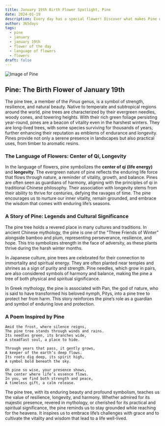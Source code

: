 ```yaml
---
title: January 19th Birth Flower Spotlight, Pine
date: 2024-01-19
description: Every day has a special flower! Discover what makes Pine unique as today’s birth flower and its symbolic meaning.
author: 365days
tags:
  - pine
  - january
  - january 19th
  - flower of the day
  - language of flowers
  - flowers
draft: false
---
```


![Image of Pine](https://cdn.pixabay.com/photo/2015/01/04/11/12/pine-588159_640.jpg#center)


## Pine: The Birth Flower of January 19th

The pine tree, a member of the _Pinus_ genus, is a symbol of strength, resilience, and natural beauty. Native to temperate and subtropical regions around the world, pine trees are characterized by their evergreen needles, woody cones, and towering heights. With their rich green foliage persisting year-round, pines are a beacon of vitality even in the harshest winters. They are long-lived trees, with some species surviving for thousands of years, further enhancing their reputation as emblems of endurance and longevity. Pines provide not only a serene presence in landscapes but also practical uses, from timber to aromatic resins.

### The Language of Flowers: Center of Qi, Longevity

In the language of flowers, pine symbolizes the **center of qi (life energy)** and **longevity**. The evergreen nature of pine reflects the enduring life force that flows through nature, a reminder of vitality, growth, and balance. Pines are often seen as guardians of harmony, aligning with the principles of qi in traditional Chinese philosophy. Their association with longevity stems from their ability to thrive for centuries, defying the ravages of time. The pine encourages us to nurture our inner vitality, remain grounded, and embrace the wisdom that comes with enduring life’s seasons.

### A Story of Pine: Legends and Cultural Significance

The pine tree holds a revered place in many cultures and traditions. In ancient Chinese mythology, the pine is one of the "Three Friends of Winter" alongside bamboo and plum, representing perseverance, resilience, and hope. This trio symbolizes strength in the face of adversity, as these plants thrive during the harsh winter months.

In Japanese culture, pine trees are celebrated for their connection to immortality and spiritual energy. They are often planted near temples and shrines as a sign of purity and strength. Pine needles, which grow in pairs, are also considered symbols of harmony and balance, making the pine a tree of both physical and spiritual significance.

In Greek mythology, the pine is associated with Pan, the god of nature, who is said to have transformed his beloved nymph, Pitys, into a pine tree to protect her from harm. This story reinforces the pine’s role as a guardian and symbol of enduring love and protection.

### A Poem Inspired by Pine

```
Amid the frost, where silence reigns,  
The pine tree stands through winds and rains.  
Its needles green, its branches wide,  
A steadfast soul, a place to hide.  

Through years that pass, it gently grows,  
A keeper of the earth’s deep flows.  
Its roots dig deep, its spirit high,  
A symbol bold beneath the sky.  

Oh pine so wise, your presence shows,  
The center where life’s essence flows.  
In you, we find both strength and peace,  
A timeless gift, a calm release.  
```

The pine tree, with its enduring beauty and profound symbolism, teaches us the value of resilience, longevity, and harmony. Whether admired for its majestic presence, revered in mythology, or cherished for its practical and spiritual significance, the pine reminds us to stay grounded while reaching for the heavens. It inspires us to embrace life’s challenges with grace and to cultivate the vitality and wisdom that lead to a life well-lived.


